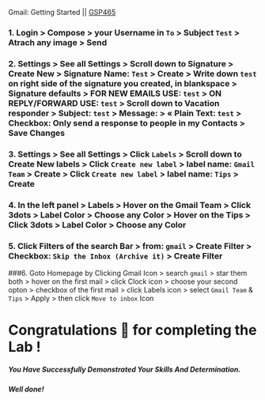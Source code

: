 Gmail: Getting Started || [GSP465](https://www.cloudskillsboost.google/course_templates/676/labs/476311)

### 1. Login > Compose > your Username in `To` > Subject `Test` > Atrach any image > Send

### 2. Settings > See all Settings > Scroll down to Signature > Create New > Signature Name: `Test` > Create > Write down `test` on right side of the signature you created, in blankspace > Signature defaults > FOR NEW EMAILS USE: `test` > ON REPLY/FORWARD USE: `test` > Scroll down to Vacation responder > Subject:	`test` > Message:	> « Plain Text: `test` > Checkbox: Only send a response to people in my Contacts > Save Changes

### 3. Settings > See all Settings > Click `Labels` > Scroll down to Create New labels > Click `Create new label` > label name: `Gmail Team` > Create > Click `Create new label` > label name: `Tips` > Create

### 4. In the left panel > Labels > Hover on the Gmail Team > Click 3dots > Label Color > Choose any Color > Hover on the Tips > Click 3dots > Label Color > Choose any Color

### 5. Click Filters of the search Bar > from: `gmail` > Create Filter > Checkbox: `Skip the Inbox (Archive it)` > Create Filter

###6. Goto Homepage by Clicking Gmail Icon > search `gmail` > star them both > hover on the first mail > click Clock icon > choose your second opton > checkbox of the first mail > click Labels icon > select `Gmail Team` & `Tips` > Apply > then click `Move to inbox` Icon

# Congratulations 🎉 for completing the Lab !

##### *You Have Successfully Demonstrated Your Skills And Determination.*

#### *Well done!*
